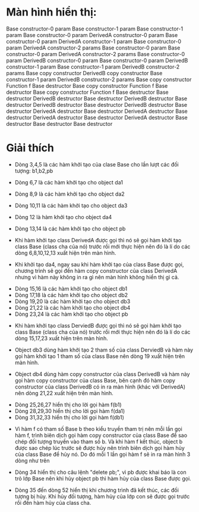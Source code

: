 # Màn hình hiển thị:

Base constructor-0 param
Base constructor-1 param
Base constructor-1 param
Base constructor-0 param
DerivedA constructor-0 param
Base constructor-0 param
DerivedA constructor-1 param
Base constructor-0 param
DerivedA constructor-2 params
Base constructor-0 param
Base constructor-0 param
DerivedA constructor-2 params
Base constructor-0 param
DerivedB constructor-0 param
Base constructor-0 param
DerivedB constructor-1 param
Base constructor-1 param
DerivedB constructor-2 params
Base copy constructor
DerivedB copy constructor
Base constructor-1 param
DerivedB constructor-2 params
Base copy constructor
Function f
Base destructor
Base copy constructor
Function f
Base destructor
Base copy constructor
Function f
Base destructor
Base destructor
DerivedB destructor
Base destructor
DerivedB destructor
Base destructor
DerivedB destructor
Base destructor
DerivedB destructor
Base destructor
DerivedA destructor
Base destructor
DerivedA destructor
Base destructor
DerivedA destructor
Base destructor
DerivedA destructor
Base destructor
Base destructor
Base destructor

# Giải thích

- Dòng 3,4,5 là các hàm khởi tạo của clase Base cho lần lượt các đối tượng: b1,b2,pb

- Dòng 6,7 là các hàm khởi tạo cho object da1
- Dòng 8,9 là các hàm khởi tạo cho object da2
- Dòng 10,11 là các hàm khởi tạo cho object da3
- Dòng 12 là hàm khởi tạo cho object da4
- Dòng 13,14 là các hàm khởi tạo cho object pb

* Khi hàm khởi tạo class DerivedA được gọi thì nó sẽ gọi hàm khởi tạo class Base (class cha của nó) trước rồi mới thực hiện nên đó là lí do các dòng 6,8,10,12,13 xuất hiện trên màn hình.

* Khi khởi tạo da4, ngay sau khi hàm khởi tạo của class Base được gọi, chương trình sẽ gọi đến hàm copy constructor của class DerivedA  nhưng vì hàm này không in ra gì nên màn hình không hiển thị gì cả.

- Dòng 15,16 là các hàm khởi tạo cho object db1
- Dòng 17,18 là các hàm khởi tạo cho object db2
- Dòng 19,20 là các hàm khởi tạo cho object db3
- Dòng 21,22 là các hàm khởi tạo cho object db4
- Dòng 23,24 là các hàm khởi tạo cho object pb

* Khi hàm khởi tạo class DerviedB được gọi thì nó sẽ gọi hàm khởi tạo class Base (class cha của nó) trước rồi mới thực hiện nên đó là lí do các dòng 15,17,23 xuất hiện trên màn hình.

* Object db3 dùng hàm khởi tạo 2 tham số của class DerviedB và hàm này gọi hàm khởi tạo 1 tham số của class Base nên dòng 19 xuất hiện trên màn hình.

* Object db4 dùng hàm copy constructor của class DerivedB và hàm này gọi hàm copy constructor của class Base, bên cạnh đó hàm copy constructor của class DerivedB có in ra màn hình (khác với DerivedA) nên dòng 21,22 xuất hiện trên màn hình.

- Dòng 25,26,27 hiển thị cho lời gọi hàm f(b1)
- Dòng 28,29,30 hiển thị cho lời gọi hàm f(da1)
- Dòng 31,32,33 hiển thị cho lời gọi hàm f(db1)

* Vì hàm f có tham số Base b theo kiểu truyền tham trị nên mỗi lần gọi hàm f, trình biên dịch gọi hàm copy constructor của class Base để sao chép đối tượng truyền vào tham số b. Và khi hàm f kết thúc, object b được sao chép lúc trước sẽ được hủy nên trình biên dịch gọi hàm hủy của class Base để hủy nó. Do đó mỗi 1 lần gọi hàm f sẽ in ra màn hình 3 dòng như trên

- Dòng 34 hiển thị cho câu lệnh "delete pb;", vì pb được khai báo là con trỏ lớp Base nên khi hủy object pb thì hàm hủy của class Base được gọi.

- Dòng 35 đến dòng 52 hiển thị khi chương trình đã kết thúc, các đối tượng bị hủy. Khi hủy đối tượng, hàm hủy của lớp con sẽ được gọi trước rồi đến hàm hủy của class cha.